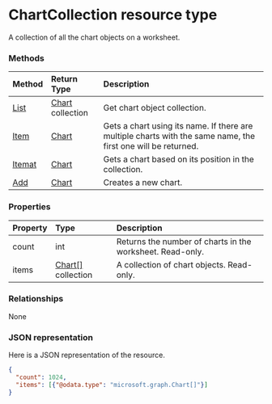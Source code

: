 # ChartCollection resource type

A collection of all the chart objects on a worksheet.


### Methods

| Method		   | Return Type	|Description|
|:---------------|:--------|:----------|
|[List](../api/chart_list.md) | [Chart](chart.md) collection |Get chart object collection. |
|[Item](../api/chartcollection_item.md)|[Chart](chart.md)|Gets a chart using its name. If there are multiple charts with the same name, the first one will be returned.|
|[Itemat](../api/chartcollection_itemat.md)|[Chart](chart.md)|Gets a chart based on its position in the collection.|
|[Add](../api/chartcollection_add.md)|[Chart](chart.md)|Creates a new chart.|

### Properties
| Property	   | Type	|Description|
|:---------------|:--------|:----------|
|count|int|Returns the number of charts in the worksheet. Read-only.|
|items|[Chart[]](chart[].md) collection|A collection of chart objects. Read-only.|

### Relationships
None


### JSON representation

Here is a JSON representation of the resource.

<!-- {
  "blockType": "resource",
  "optionalProperties": [

  ],
  "@odata.type": "microsoft.graph.chartcollection"
}-->

```json
{
  "count": 1024,
  "items": [{"@odata.type": "microsoft.graph.Chart[]"}]
}

```

<!-- uuid: 8fcb5dbc-d5aa-4681-8e31-b001d5168d79
2015-10-25 14:57:30 UTC -->
<!-- {
  "type": "#page.annotation",
  "description": "ChartCollection resource",
  "keywords": "",
  "section": "documentation",
  "tocPath": ""
}-->